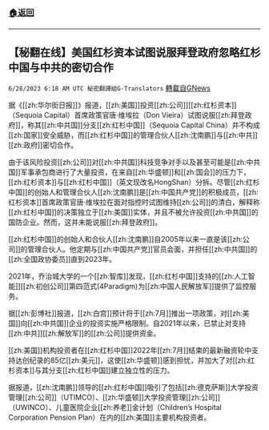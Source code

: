 ###  [:house:返回](README.md)
---


## 【秘翻在线】美国红杉资本试图说服拜登政府忽略红杉中国与中共的密切合作
`6/28/2023 6:18 AM UTC 秘密翻譯組G-Translators` [轉載自GNews](https://gnews.org/articles/1419083)

        

据《[[zh:华尔街日报]]》报道，[[zh:美国]]投资[[zh:公司]][[zh:红杉资本]]（Sequoia Capital）首席政策官唐·维埃拉（Don Vieira）试图说服[[zh:拜登政府]]，称其[[zh:中共国]]分支[[zh:红杉中国]]（Sequoia Capital China）并不构成[[zh:国家]]安全威胁，而[[zh:红杉中国]]的管理合伙人[[zh:沈南鹏]]与[[zh:中共]][[zh:政府]]密切合作。

由于该风险投资[[zh:公司]]对[[zh:中共国]]科技竞争对手以及甚至可能是[[zh:中共国]]军事承包商进行了大量投资，在来自[[zh:华盛顿]]和[[zh:国会]]的压力下，[[zh:红杉资本]]与[[zh:红杉中国]]（英文现改名HongShan）分拆。尽管[[zh:红杉中国]]的创始人和管理合伙人[[zh:沈南鹏]]是[[zh:中国共产党]]的积极成员，[[zh:红杉资本]]首席政策官唐·维埃拉在面对指控时试图维持[[zh:公司]]的清白，解释称[[zh:红杉中国]]的决策独立于[[zh:美国]]实体，并且不被允许投资[[zh:中共国]]的国防企业。然而，这并未能说服[[zh:拜登政府]]。

[[zh:红杉中国]]的创始人和合伙人[[zh:沈南鹏]]自2005年以来一直是该[[zh:公司]]的管理合伙人。他定期与[[zh:中国共产党]]官员会面，并担任[[zh:中共国]]的[[zh:全国政协委员]]直到2023年。

2021年，乔治城大学的一个[[zh:智库]]发现，[[zh:红杉中国]]支持的[[zh:人工智能]][[zh:初创公司]]第四范式(4Paradigm)为[[zh:中国人民解放军]]提供了监控服务。

据[[zh:彭博社]]报道，[[zh:白宫]]预计将于[[zh:7月]]推出一项政策，对[[zh:美国]]向[[zh:中共国]]企业的投资实施严格限制。自2021年以来，已禁止对支持[[zh:中共]][[zh:解放军]]的[[zh:公司]]提供资金。

[[zh:美国]]机构投资者在[[zh:红杉中国]]2022年[[zh:7月]]结束的最新融资轮中支持达创纪录的85亿[[zh:美元]]，这使[[zh:华盛顿]]感到担忧，并加大了对[[zh:红杉资本]]与其分支[[zh:红杉中国]]建立独立性的压力。

据报道，[[zh:沈南鹏]]领导的[[zh:红杉中国]]吸引了包括[[zh:德克萨斯]]大学投资管理[[zh:公司]]（UTIMCO）、[[zh:华盛顿]]大学投资管理[[zh:公司]]（UWINCO）、儿童医院企业[[zh:养老]]金计划（Children’s Hospital Corporation Pension Plan）在内的[[zh:美国]]主要机构投资者。
